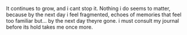 It continues to grow, and i cant stop it.
Nothing i do seems to matter, because by the next day i feel fragmented, echoes of memories that feel too familiar but... by the next day theyre gone.
i must consult my journal before its hold takes me once more.
